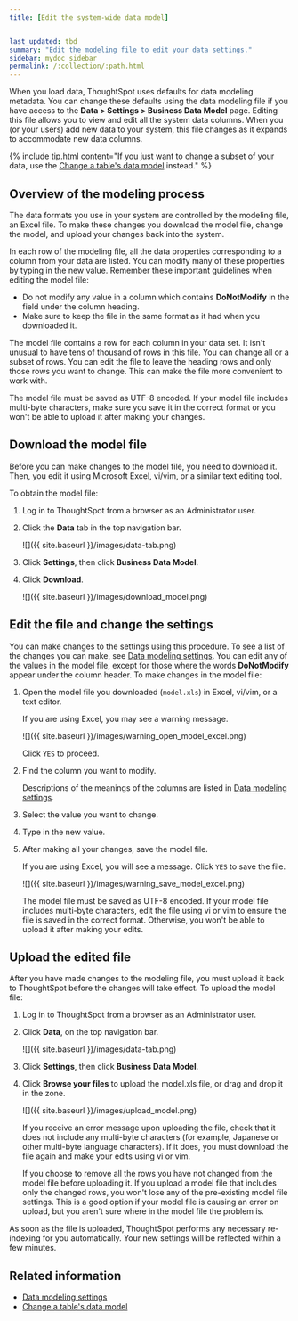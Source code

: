 ```yaml
---
title: [Edit the system-wide data model]


last_updated: tbd
summary: "Edit the modeling file to edit your data settings."
sidebar: mydoc_sidebar
permalink: /:collection/:path.html
---
```


When you load data, ThoughtSpot uses defaults for data modeling metadata. You can
change these defaults using the data modeling file if you have access to the
**Data > Settings > Business Data Model** page. Editing this file allows you to
view and edit all the system data columns. When you (or
your users) add new data to your system, this file changes as it expands to
accommodate new data columns.

{% include tip.html content="If you just want to change a subset of your data,
use the [Change a table's data model](model-data-in-UI.html#) instead." %}

## Overview of the modeling process

The data formats you use in your system are controlled by the modeling file, an
Excel file. To make these changes you download the model file, change the model,
and upload your changes back into the system.

In each row of the modeling file, all the data properties corresponding to a
column from your data are listed. You can modify many of these properties by
typing in the new value. Remember these important guidelines when editing the
model file:

-   Do not modify any value in a column which contains **DoNotModify** in the field under the column heading.
-   Make sure to keep the file in the same format as it had when you downloaded it.

The model file contains a row for each column in your data set. It isn't unusual
to have tens of thousand of rows in this file. You can change all or a subset of
rows. You can edit the file to leave the heading rows and only those rows you
want to change. This can make the file more convenient to work with.

The model file must be saved as UTF-8 encoded. If your model file includes
multi-byte characters, make sure you save it in the correct format or you won't
be able to upload it after making your changes.

## Download the model file

Before you can make changes to the model file, you need to download it. Then,
you edit it using Microsoft Excel, vi/vim, or a similar text editing tool.

To obtain the model file:

1. Log in to ThoughtSpot from a browser as an Administrator user.

2. Click the **Data** tab in the top navigation bar.

    ![]({{ site.baseurl }}/images/data-tab.png)

3. Click **Settings**, then click **Business Data Model**.

4. Click **Download**.

    ![]({{ site.baseurl }}/images/download_model.png)

## Edit the file and change the settings

You can make changes to the settings using this procedure. To see a list of the
changes you can make, see [Data modeling settings](data-modeling-settings.html#). You can edit any of the values in the
model file, except for those where the words **DoNotModify** appear under the
column header. To make changes in the model file:

1. Open the model file you downloaded (`model.xls`) in Excel, vi/vim, or a text editor.

    If you are using Excel, you may see a warning message.

     ![]({{ site.baseurl }}/images/warning_open_model_excel.png)

    Click `YES` to proceed.

2. Find the column you want to modify.

   Descriptions of the meanings of the columns are listed in [Data modeling settings](data-modeling-settings.html#).

3. Select the value you want to change.
4. Type in the new value.
5. After making all your changes, save the model file.

    If you are using Excel, you will see a message. Click `YES` to save the file.

    ![]({{ site.baseurl }}/images/warning_save_model_excel.png)

    The model file must be saved as UTF-8 encoded. If your model file includes
    multi-byte characters, edit the file using vi or vim to ensure the file is
    saved in the correct format. Otherwise, you won't be able to upload it after
    making your edits.

## Upload the edited file

After you have made changes to the modeling file, you must upload it back to
ThoughtSpot before the changes will take effect. To upload the model file:

1. Log in to ThoughtSpot from a browser as an Administrator user.
2. Click **Data**, on the top navigation bar.

    ![]({{ site.baseurl }}/images/data-tab.png)

3. Click **Settings**, then click **Business Data Model**.
4. Click **Browse your files** to upload the model.xls file, or drag and drop it in the zone.

    ![]({{ site.baseurl }}/images/upload_model.png)

    If you receive an error message upon uploading the file, check that it does
    not include any multi-byte characters (for example, Japanese or other multi-byte
    language characters). If it does, you must download the file again and
    make your edits using vi or vim.

    If you choose to remove all the rows you have not changed from
    the model file before uploading it. If you upload a model file that includes
    only the changed rows, you won't lose any of the pre-existing model file
    settings. This is a good option if your model file is causing an error on
    upload, but you aren't sure where in the model file the problem is.

As soon as the file is uploaded, ThoughtSpot performs any necessary re-indexing
for you automatically. Your new settings will be reflected within a few minutes.

## Related information  

* [Data modeling settings](data-modeling-settings.html#)
* [Change a table's data model](model-data-in-UI.html)
